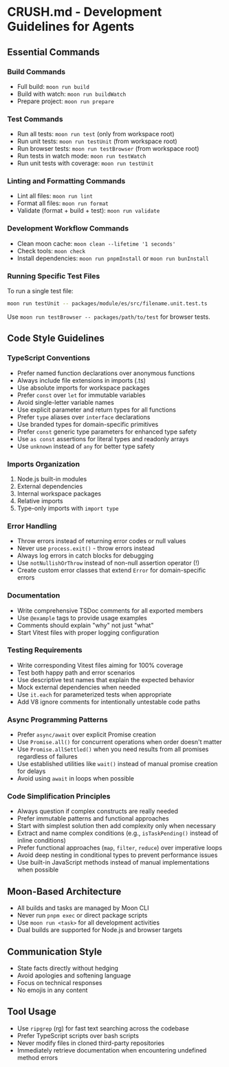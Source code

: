# CRUSH.md - Development Guidelines for Agents

## Essential Commands

### Build Commands
- Full build: `moon run build`
- Build with watch: `moon run buildWatch`
- Prepare project: `moon run prepare`

### Test Commands
- Run all tests: `moon run test` (only from workspace root)
- Run unit tests: `moon run testUnit` (from workspace root)
- Run browser tests: `moon run testBrowser` (from workspace root)
- Run tests in watch mode: `moon run testWatch`
- Run unit tests with coverage: `moon run testUnit`

### Linting and Formatting Commands
- Lint all files: `moon run lint`
- Format all files: `moon run format`
- Validate (format + build + test): `moon run validate`

### Development Workflow Commands
- Clean moon cache: `moon clean --lifetime '1 seconds'`
- Check tools: `moon check`
- Install dependencies: `moon run pnpmInstall` or `moon run bunInstall`

### Running Specific Test Files
To run a single test file:
```bash
moon run testUnit -- packages/module/es/src/filename.unit.test.ts
```

Use `moon run testBrowser -- packages/path/to/test` for browser tests.

## Code Style Guidelines

### TypeScript Conventions
- Prefer named function declarations over anonymous functions
- Always include file extensions in imports (.ts)
- Use absolute imports for workspace packages
- Prefer `const` over `let` for immutable variables
- Avoid single-letter variable names
- Use explicit parameter and return types for all functions
- Prefer `type` aliases over `interface` declarations
- Use branded types for domain-specific primitives
- Prefer `const` generic type parameters for enhanced type safety
- Use `as const` assertions for literal types and readonly arrays
- Use `unknown` instead of `any` for better type safety

### Imports Organization
1. Node.js built-in modules
2. External dependencies
3. Internal workspace packages
4. Relative imports
5. Type-only imports with `import type`

### Error Handling
- Throw errors instead of returning error codes or null values
- Never use `process.exit()` - throw errors instead
- Always log errors in catch blocks for debugging
- Use `notNullishOrThrow` instead of non-null assertion operator (!)
- Create custom error classes that extend `Error` for domain-specific errors

### Documentation
- Write comprehensive TSDoc comments for all exported members
- Use `@example` tags to provide usage examples
- Comments should explain "why" not just "what"
- Start Vitest files with proper logging configuration

### Testing Requirements
- Write corresponding Vitest files aiming for 100% coverage
- Test both happy path and error scenarios
- Use descriptive test names that explain the expected behavior
- Mock external dependencies when needed
- Use `it.each` for parameterized tests when appropriate
- Add V8 ignore comments for intentionally untestable code paths

### Async Programming Patterns
- Prefer `async/await` over explicit Promise creation
- Use `Promise.all()` for concurrent operations when order doesn't matter
- Use `Promise.allSettled()` when you need results from all promises regardless of failures
- Use established utilities like `wait()` instead of manual promise creation for delays
- Avoid using `await` in loops when possible

### Code Simplification Principles
- Always question if complex constructs are really needed
- Prefer immutable patterns and functional approaches
- Start with simplest solution then add complexity only when necessary
- Extract and name complex conditions (e.g., `isTaskPending()` instead of inline conditions)
- Prefer functional approaches (`map`, `filter`, `reduce`) over imperative loops
- Avoid deep nesting in conditional types to prevent performance issues
- Use built-in JavaScript methods instead of manual implementations when possible

## Moon-Based Architecture
- All builds and tasks are managed by Moon CLI
- Never run `pnpm exec` or direct package scripts
- Use `moon run <task>` for all development activities
- Dual builds are supported for Node.js and browser targets

## Communication Style
- State facts directly without hedging
- Avoid apologies and softening language
- Focus on technical responses
- No emojis in any content

## Tool Usage
- Use `ripgrep` (rg) for fast text searching across the codebase
- Prefer TypeScript scripts over bash scripts
- Never modify files in cloned third-party repositories
- Immediately retrieve documentation when encountering undefined method errors